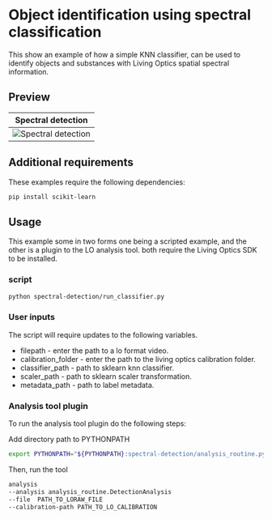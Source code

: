 # Object identification using spectral classification

This show an example of how a simple KNN classifier, can be used to identify objects and substances with Living Optics spatial spectral information.

## Preview

Spectral detection |
:------------: |
![Spectral detection](./media/liquid-classification.gif)  |

## Additional requirements

These examples require the following dependencies:

```bash
pip install scikit-learn
```

## Usage

This example some in two forms one being a scripted example, and the other is a plugin to the LO analysis tool. both require the Living Optics SDK to be installed.

### script

```bash
python spectral-detection/run_classifier.py
```

### User inputs

The script will require updates to the following variables.

- filepath - enter the path to a lo format video.
- calibration_folder - enter the path to the living optics calibration folder.
- classifier_path - path to sklearn knn classifier.
- scaler_path - path to sklearn scaler transformation.
- metadata_path - path to label metadata.

### Analysis tool plugin

To run the analysis tool plugin do the following steps:

Add directory path to PYTHONPATH

```bash
export PYTHONPATH="${PYTHONPATH}:spectral-detection/analysis_routine.py"
```

Then, run the tool

```bash
analysis 
--analysis analysis_routine.DetectionAnalysis
--file  PATH_TO_LORAW_FILE
--calibration-path PATH_TO_LO_CALIBRATION
```
